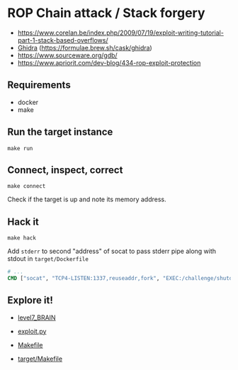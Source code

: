 # ROP Chain attack / Stack forgery

- https://www.corelan.be/index.php/2009/07/19/exploit-writing-tutorial-part-1-stack-based-overflows/
- [Ghidra](https://ghidra-sre.org) (https://formulae.brew.sh/cask/ghidra)
- https://www.sourceware.org/gdb/
- https://www.apriorit.com/dev-blog/434-rop-exploit-protection

## Requirements
- docker
- make


## Run the target instance
```shell
make run
```


## Connect, inspect, correct
```shell
make connect
```

Check if the target is up and note its memory address. 


## Hack it
```shell
make hack
```

Add `stderr` to second "address" of socat to pass stderr pipe along with stdout in `target/Dockerfile`
```dockerfile
# ...
CMD ["socat", "TCP4-LISTEN:1337,reuseaddr,fork", "EXEC:/challenge/shutdown_procedure,pty,raw,stderr"]
```


## Explore it!
- [level7_BRAIN](target/level7_BRAIN)
- [exploit.py](exploit.py)


- [Makefile](Makefile)
- [target/Makefile](target/Makefile)
